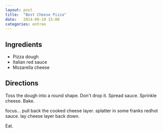 ```yaml
---
layout: post
title:  "Best Cheese Pizza"
date:   2014-09-10 15:00
categories: entree
---
```


## Ingredients
- Pizza dough
- Italian red sauce
- Mozarella cheese

## Directions

Toss the dough into a round shape.  Don't drop it.  Spread sauce.  Sprinkle cheese.  Bake.  

focus... pull back the cooked cheese layer.  splatter in some franks redhot sauce.  lay cheese layer back down.

Eat.
